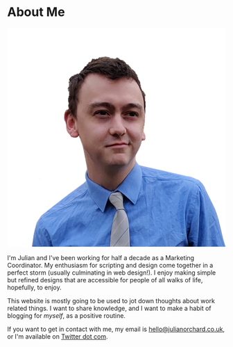 <!--
page_title: About Me | Julian Orchard
page_description: I'm a professional Marketing Coordinator who really enjoys scripting, automation, and bringing technology to traditional roles.
page_status: Published
-->

# About Me

![it's me](/res/me.jpg)

I'm Julian and I've been working for half a decade as a Marketing Coordinator. My enthusiasm for scripting and design come together in a perfect storm (usually culminating in web design!). I enjoy making simple but refined designs that are accessible for people of all walks of life, hopefully, to enjoy.

This website is mostly going to be used to jot down thoughts about work related things. I want to share knowledge, and I want to make a habit of blogging for *myself*, as a positive routine.

If you want to get in contact with me, my email is [hello@julianorchard.co.uk](mailto:hello@julianorchard.co.uk), or I'm available on [Twitter dot com](https://twitter.com/julianorchardd).

